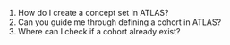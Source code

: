 1. How do I create a concept set in ATLAS?
2. Can you guide me through defining a cohort in ATLAS?
3. Where can I check if a cohort already exist?
